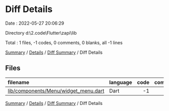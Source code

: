 # Diff Details

Date : 2022-05-27 20:06:29

Directory d:\2.code\Flutter\zapi\lib

Total : 1 files,  -1 codes, 0 comments, 0 blanks, all -1 lines

[Summary](results.md) / [Details](details.md) / [Diff Summary](diff.md) / Diff Details

## Files
| filename | language | code | comment | blank | total |
| :--- | :--- | ---: | ---: | ---: | ---: |
| [lib/components/Menu/widget_menu.dart](/lib/components/Menu/widget_menu.dart) | Dart | -1 | 0 | 0 | -1 |

[Summary](results.md) / [Details](details.md) / [Diff Summary](diff.md) / Diff Details
